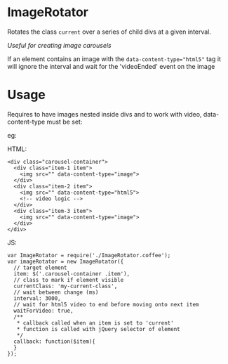 # ImageRotator

Rotates the class `current` over a series of child divs
at a given interval.

*Useful for creating image carousels*

If an element contains an image with the `data-content-type="html5"` tag
it will ignore the interval and wait for the 'videoEnded' event on the image


# Usage
Requires to have images nested inside divs and
to work with video, data-content-type must be set:

eg:

HTML:

    <div class="carousel-container">
      <div class="item-1 item">
        <img src="" data-content-type="image">
      </div>
      <div class="item-2 item">
        <img src="" data-content-type="html5">
        <!-- video logic -->
      </div>
      <div class="item-3 item">
        <img src="" data-content-type="image">
      </div>
    </div>

JS:

    var ImageRotator = require('./ImageRotator.coffee');
    var imageRotator = new ImageRotator({
      // target element
      item: $('.carousel-container .item'),
      // class to mark if element visible
      currentClass: 'my-current-class',
      // wait between change (ms)
      interval: 3000,
      // wait for html5 video to end before moving onto next item
      waitForVideo: true,
      /**
       * callback called when an item is set to 'current'
       * function is called with jQuery selector of element
       */
      callback: function($item){
      }
    });

